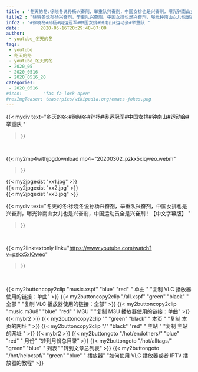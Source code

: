 ```yaml
---
title : "冬天的冬:徐晓冬说孙杨兴奋剂，举重队兴奋剂，中国女排也是兴奋剂，曝光钟南山女儿也是兴奋剂，中国运动员全是兴奋剂！【中文字幕版】 "
title2 : "徐晓冬说孙杨兴奋剂，举重队兴奋剂，中国女排也是兴奋剂，曝光钟南山女儿也是兴奋剂，中国运动员全是兴奋剂！【中文字幕版】 "
info2 : "#徐晓冬#孙杨#奥运冠军#中国女排#钟南山#运动会#举重队 "
date:        2020-05-16T20:29:48-07:00
author:
 - youtube_冬天的冬
tags:
 - youtube
 - 冬天的冬
 - youtube_冬天的冬
 - 2020_05
 - 2020_0516
 - 2020_0516_20
categories:
 - 2020_0516
#icon:        "fas fa-lock-open"
#resImgTeaser: teaserpics/wikipedia.org/emacs-jokes.png
---
```


{{< mydiv text="冬天的冬:#徐晓冬#孙杨#奥运冠军#中国女排#钟南山#运动会#举重队 "
>}}
<br>


{{< my2mp4withjpgdownload mp4="20200302_pzkx5xiqweo.webm"
>}}

{{< my2jpgexist "xx1.jpg" >}}<br>
{{< my2jpgexist "xx2.jpg" >}}<br>
{{< my2jpgexist "xx3.jpg" >}}<br>



{{< mydiv text="冬天的冬:徐晓冬说孙杨兴奋剂，举重队兴奋剂，中国女排也是兴奋剂，曝光钟南山女儿也是兴奋剂，中国运动员全是兴奋剂！【中文字幕版】 "
>}}
<br>

{{< my2linktextonly link="https://www.youtube.com/watch?v=pzkx5xIQweo"
>}}


<br>

{{< my2buttoncopy2clip "music.xspf"        "blue"   "red"    " 单曲 "  "复制 VLC 播放器使用的链接：单曲" >}} {{< my2buttoncopy2clip "/all.xspf"         "green"  "black"  " 全部 "  "复制 VLC 播放器使用的链接：全部" >}} {{< my2buttoncopy2clip "music.m3u8"        "blue"   "red"    " M3U  "    "复制 M3U 播放器使用的链接：单曲" >}} {{< mybr2 >}} {{< my2buttoncopy2clip ""                  "green"  "black"  " 本页 "    "复制 本页的网址 " >}} {{< my2buttoncopy2clip "/"                 "black"  "red"    " 主站 "    "复制 主站的网址 " >}} {{< mybr2 >}} {{< my2buttongoto      "/hot/endothers/"   "blue"   "red"    " 月份"   "转到月份总目录" >}} {{< my2buttongoto      "/hot/alltags/"     "green"  "blue"   " 列表"   "转到文章总列表" >}} {{< my2buttongoto      "/hot/helpxspf/"    "green"  "blue"   " 播放器" "如何使用 VLC 播放器或者 IPTV 播放器的教程" >}} 
